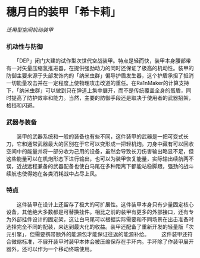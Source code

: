 ﻿# 穗月白的装甲「希卡莉」
*泛用型空间机动装甲*
### 机动性与防御
　　「DEP」闭门大建的试作型次世代空战装甲。特点是轻而快，装甲本身腰部带有一对矢量压缩氢推进器，在提供强劲动力的同时还保证了极高的机动性。装甲的防御主要来源于头部发饰内的「纳米虫群」偏导护盾发生器，这个护盾承担了抵消一切能量攻击并在一定程度上使物理攻击改道的重任。在Ra1nMaker的计算支持下，「纳米虫群」可以做到只在弹道上集中展开，而不是传统覆盖全身的蛋盾，同时提高了防护效率和能力。当然，主要的防御手段还是取决于使用者的武器招架，格挡和闪避。
### 武器与装备
　　装甲的武器系统和一般的装备也有些不同，这件装甲的武器是一把可变式长刀，它和通常武器最大的区别在于它可以变形成一把轻机炮。刀身中藏有可以回收空间中的能量并将一部分收为己用的设备，虽然会导致长刀伤害输出略显不足，但这些能量可以在机炮形态下进行输出，也可以为装甲恢复能量，实际输出续航两不误，近战远程兼备的武器配备也使白马尾在多种距离下都能站稳脚跟，强劲的战斗续航也使得她在各类消耗战中占尽上风。
### 特点
　　这件装甲在设计上还留存了极大的可扩展性。这件装甲本身只有少量固定核心设备，其他绝大多数都是可替换挂件。相比之前的装甲有更多的外部接口，还有专为外部挂件设计的固定架，这让白马尾可以根据实际需要和不同场景在出击准备时选择完全不同的配装，来达到最大化的收益。装甲还配备了重新开发的轻量版「次元引擎」，但需要携带额外的能源包才能保证往返的能源补给。
　　这件装甲还符合微缩标准，不展开装甲时装甲本体会被压缩保存在手环内。手环除了作装甲展开器外，还可以作为一个移动终端使用。
